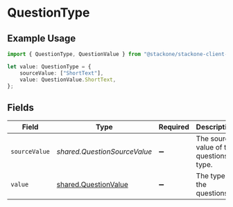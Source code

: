 # QuestionType

## Example Usage

```typescript
import { QuestionType, QuestionValue } from "@stackone/stackone-client-ts/sdk/models/shared";

let value: QuestionType = {
    sourceValue: ["ShortText"],
    value: QuestionValue.ShortText,
};
```

## Fields

| Field                                                               | Type                                                                | Required                                                            | Description                                                         | Example                                                             |
| ------------------------------------------------------------------- | ------------------------------------------------------------------- | ------------------------------------------------------------------- | ------------------------------------------------------------------- | ------------------------------------------------------------------- |
| `sourceValue`                                                       | *shared.QuestionSourceValue*                                        | :heavy_minus_sign:                                                  | The source value of the questions type.                             | ShortText                                                           |
| `value`                                                             | [shared.QuestionValue](../../../sdk/models/shared/questionvalue.md) | :heavy_minus_sign:                                                  | The type of the questions.                                          | short_text                                                          |